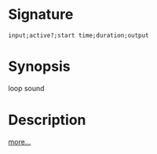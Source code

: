 # Signature
```vikid-signature
input;active?;start time;duration;output
```

# Synopsis
loop sound

# Description

[more...](https://en.wikipedia.org/wiki/Loop_(music))